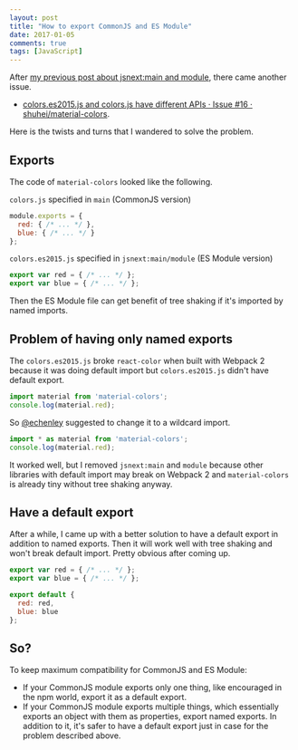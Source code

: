 ```yaml
---
layout: post
title: "How to export CommonJS and ES Module"
date: 2017-01-05
comments: true
tags: [JavaScript]
---
```


After [my previous post about jsnext:main and module](/blog/2017/01/05/main-jsnext-main-and-module/), there came another issue.

- [colors.es2015.js and colors.js have different APIs · Issue #16 · shuhei/material-colors](https://github.com/shuhei/material-colors/issues/16).

Here is the twists and turns that I wandered to solve the problem.

## Exports

The code of `material-colors` looked like the following.

`colors.js` specified in `main` (CommonJS version)

```js
module.exports = {
  red: { /* ... */ },
  blue: { /* ... */ }
};
```

`colors.es2015.js` specified in `jsnext:main/module` (ES Module version)

```js
export var red = { /* ... */ };
export var blue = { /* ... */ };
```

Then the ES Module file can get benefit of tree shaking if it's imported by named imports.

## Problem of having only named exports

The `colors.es2015.js` broke `react-color` when built with Webpack 2 because it was doing default import but `colors.es2015.js` didn't have default export.

```js
import material from 'material-colors';
console.log(material.red);
```

So [@echenley](https://github.com/echenley) suggested to change it to a wildcard import.

```js
import * as material from 'material-colors';
console.log(material.red);
```

It worked well, but I removed `jsnext:main` and `module` because other libraries with default import may break on Webpack 2 and `material-colors` is already tiny without tree shaking anyway.

## Have a default export

After a while, I came up with a better solution to have a default export in addition to named exports. Then it will work well with tree shaking and won't break default import. Pretty obvious after coming up.

```js
export var red = { /* ... */ };
export var blue = { /* ... */ };

export default {
  red: red,
  blue: blue
};
```

## So?

To keep maximum compatibility for CommonJS and ES Module:

- If your CommonJS module exports only one thing, like encouraged in the npm world, export it as a default export.
- If your CommonJS module exports multiple things, which essentially exports an object with them as properties, export named exports. In addition to it, it's safer to have a default export just in case for the problem described above.
